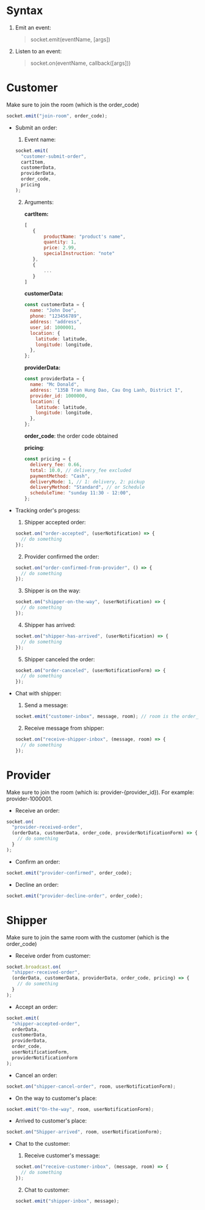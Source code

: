 # Syntax

1. Emit an event:
   > socket.emit(eventName, [args])
2. Listen to an event:
   > socket.on(eventName, callback([args]))

# Customer

Make sure to join the room (which is the order_code)

```js
socket.emit("join-room", order_code);
```

- Submit an order:

  1. Event name:

  ```js
  socket.emit(
    "customer-submit-order",
    cartItem,
    customerData,
    providerData,
    order_code,
    pricing
  );
  ```

  2. Arguments:

     **cartItem:**

     ```js
     [
        {
            productName: "product's name",
            quantity: 1,
            price: 2.99,
            specialInstruction: "note"
        },
        {
            ...
        }
     ]
     ```

     **customerData:**

     ```js
     const customerData = {
       name: "John Doe",
       phone: "123456789",
       address: "address",
       user_id: 1000001,
       location: {
         latitude: latitude,
         longitude: longitude,
       },
     };
     ```

     **providerData:**

     ```js
     const providerData = {
       name: "Mc Donald",
       address: "135B Tran Hung Dao, Cau Ong Lanh, District 1",
       provider_id: 1000000,
       location: {
         latitude: latitude,
         longitude: longitude,
       },
     };
     ```

     **order_code**: the order code obtained

     **pricing**:

     ```js
     const pricing = {
       delivery_fee: 0.66,
       total: 10.0, // delivery_fee excluded
       paymentMethod: "Cash",
       deliveryMode: 1, // 1: delivery, 2: pickup
       deliveryMethod: "Standard", // or Schedule
       scheduleTime: "sunday 11:30 - 12:00",
     };
     ```

- Tracking order's progess:

  1. Shipper accepted order:

  ```js
  socket.on("order-accepted", (userNotification) => {
    // do something
  });
  ```

  2. Provider confirmed the order:

  ```js
  socket.on("order-confirmed-from-provider", () => {
    // do something
  });
  ```

  3. Shipper is on the way:

  ```js
  socket.on("shipper-on-the-way", (userNotification) => {
    // do something
  });
  ```

  4. Shipper has arrived:

  ```js
  socket.on("shipper-has-arrived", (userNotification) => {
    // do something
  });
  ```

  5. Shipper canceled the order:

  ```js
  socket.on("order-canceled", (userNotificationForm) => {
    // do something
  });
  ```

- Chat with shipper:

  1. Send a message:

  ```js
  socket.emit("customer-inbox", message, room); // room is the order_code
  ```

  2. Receive message from shipper:

  ```js
  socket.on("receive-shipper-inbox", (message, room) => {
    // do something
  });
  ```

# Provider

Make sure to join the room (which is: provider-{provider_id}). For example: provider-1000001.

- Receive an order:

```js
socket.on(
  "provider-received-order",
  (orderData, customerData, order_code, providerNotificationForm) => {
    // do something
  }
);
```

- Confirm an order:

```js
socket.emit("provider-confirmed", order_code);
```

- Decline an order:

```js
socket.emit("provider-decline-order", order_code);
```

# Shipper

Make sure to join the same room with the customer (which is the order_code)

- Receive order from customer:

```js
socket.broadcast.on(
  "shipper-received-order",
  (orderData, customerData, providerData, order_code, pricing) => {
    // do something
  }
);
```

- Accept an order:

```js
socket.emit(
  "shipper-accepted-order",
  orderData,
  customerData,
  providerData,
  order_code,
  userNotificationForm,
  providerNotificationForm
);
```

- Cancel an order:

```js
socket.on("shipper-cancel-order", room, userNotificationForm);
```

- On the way to customer's place:

```js
socket.emit("On-the-way", room, userNotificationForm);
```

- Arrived to customer's place:

```js
socket.on("Shipper-arrived", room, userNotificationForm);
```

- Chat to the customer:

  1. Receive customer's message:

  ```js
  socket.on("receive-customer-inbox", (message, room) => {
    // do something
  });
  ```

  2. Chat to customer:

  ```js
  socket.emit("shipper-inbox", message);
  ```
